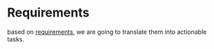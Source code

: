 # Requirements

based on [requirements](../requirements), we are going to translate them into actionable tasks.
